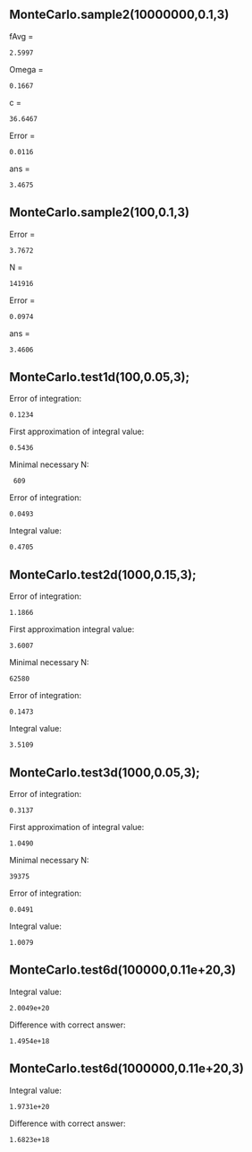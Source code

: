 ## MonteCarlo.sample2(10000000,0.1,3)

fAvg =

    2.5997

Omega =

    0.1667

c =

	36.6467

Error =

    0.0116

ans =

    3.4675    
    

## MonteCarlo.sample2(100,0.1,3)
Error =
    
    3.7672

N =

    141916

Error =

	0.0974

ans =

    3.4606



## MonteCarlo.test1d(100,0.05,3);
Error of integration:

    0.1234

First approximation of integral value:

    0.5436

Minimal necessary N:
	
	 609

Error of integration:

    0.0493

Integral value:

    0.4705



## MonteCarlo.test2d(1000,0.15,3);
Error of integration:

    1.1866

First approximation integral value:

    3.6007

Minimal necessary N:

    62580

Error of integration:

    0.1473

Integral value:

    3.5109

## MonteCarlo.test3d(1000,0.05,3);
Error of integration:

    0.3137

First approximation of integral value:

    1.0490

Minimal necessary N:

    39375

Error of integration:

    0.0491

Integral value:

    1.0079
    
    
    
## MonteCarlo.test6d(100000,0.11e+20,3)
Integral value:

	2.0049e+20

Difference with correct answer:

	1.4954e+18
	
	
	
## MonteCarlo.test6d(1000000,0.11e+20,3)
Integral value:

	1.9731e+20

Difference with correct answer:
   
	1.6823e+18
